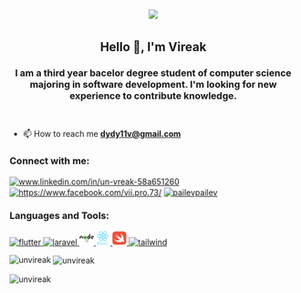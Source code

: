 <h1 align="center"><img  src="https://media1.tenor.com/m/VU-02rOt8Y4AAAAd/corgi-smirk.gif" ></h1>

<h2 align="center">Hello 👋, I'm Vireak</h2> 
<h3 align="center">I am a third year bacelor degree student of computer science majoring in software development. I'm looking for new experience to contribute knowledge.</h3>

<p align="left"> <a href="https://twitter.com/" target="blank"><img src="https://img.shields.io/twitter/follow/?logo=twitter&style=for-the-badge" alt="" /></a> </p>

- 📫 How to reach me **dydy11v@gmail.com**

<h3 align="left">Connect with me:</h3>
<p align="left">
<a href="https://linkedin.com/in/www.linkedin.com/in/un-vreak-58a651260" target="blank"><img align="center" src="https://raw.githubusercontent.com/rahuldkjain/github-profile-readme-generator/master/src/images/icons/Social/linked-in-alt.svg" alt="www.linkedin.com/in/un-vreak-58a651260" height="20" width="30" /></a>
<a href="https://fb.com/https://www.facebook.com/vii.pro.73/" target="blank"><img align="center" src="https://raw.githubusercontent.com/rahuldkjain/github-profile-readme-generator/master/src/images/icons/Social/facebook.svg" alt="https://www.facebook.com/vii.pro.73/" height="20" width="30" /></a>
<a href="https://instagram.com/pailevpailev" target="blank"><img align="center" src="https://raw.githubusercontent.com/rahuldkjain/github-profile-readme-generator/master/src/images/icons/Social/instagram.svg" alt="pailevpailev" height="20" width="30" /></a>
</p>

<h3 align="left">Languages and Tools:</h3>
<p align="left">
  <a href="https://flutter.dev" target="blank" rel="noreferrer"> <img src="https://www.vectorlogo.zone/logos/flutterio/flutterio-icon.svg" alt="flutter" width="25" height="25"/> </a>
  <a href="https://laravel.com/" target="blank" rel="noreferrer"> <img src="https://upload.wikimedia.org/wikipedia/commons/thumb/9/9a/Laravel.svg/800px-Laravel.svg.png" alt="laravel" width="25" height="25"/> </a>
  <a href="https://nodejs.org" target="blank" rel="noreferrer"> <img src="https://raw.githubusercontent.com/devicons/devicon/master/icons/nodejs/nodejs-original-wordmark.svg" alt="nodejs" width="25" height="25"/> </a>
  <a href="https://reactjs.org/" target="_blank" rel="noreferrer"> <img src="https://raw.githubusercontent.com/devicons/devicon/master/icons/react/react-original-wordmark.svg" alt="react" width="25" height="25"/> </a>
  <a href="https://developer.apple.com/swift/" target="_blank" rel="noreferrer"> <img src="https://raw.githubusercontent.com/devicons/devicon/master/icons/swift/swift-original.svg" alt="swift" width="25" height="25"/> </a>
  <a href="https://tailwindcss.com/" target="_blank" rel="noreferrer"> <img src="https://www.vectorlogo.zone/logos/tailwindcss/tailwindcss-icon.svg" alt="tailwind" width="25" height="25"/> </a> </p>

<p><img align="left" src="https://github-readme-stats.vercel.app/api/top-langs?username=unvireak&show_icons=true&locale=en&layout=compact" alt="unvireak" /></p>

<p>&nbsp;<img align="center" src="https://github-readme-stats.vercel.app/api?username=unvireak&show_icons=true&locale=en" alt="unvireak" /></p>

<p><img align="center" src="https://github-readme-streak-stats.herokuapp.com/?user=unvireak&" alt="unvireak" /></p>
